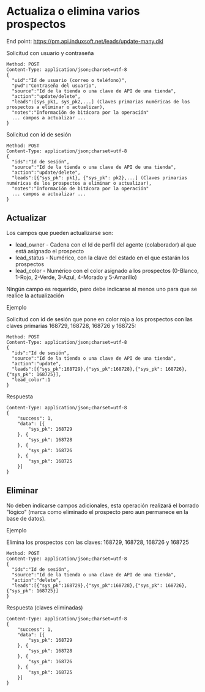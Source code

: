 # Actualiza o elimina varios prospectos

End point: https://pm.api.induxsoft.net/leads/update-many.dkl

Solicitud con usuario y contraseña
```
Method: POST
Content-Type: application/json;charset=utf-8
{
  "uid":"Id de usuario (correo o teléfono)",
  "pwd":"Contraseña del usuario",
  "source":"Id de la tienda o una clave de API de una tienda",
  "action":"update/delete",
  "leads":[sys_pk1, sys_pk2,...] (Claves primarias numéricas de los prospectos a eliminar o actualizar),
  "notes":"Información de bitácora por la operación"
  ... campos a actualizar ...
}
```

Solicitud con id de sesión
```
Method: POST
Content-Type: application/json;charset=utf-8
{
  "ids":"Id de sesión",
  "source":"Id de la tienda o una clave de API de una tienda",
  "action":"update/delete",
  "leads":[{"sys_pk": pk1}, {"sys_pk": pk2},...] (Claves primarias numéricas de los prospectos a eliminar o actualizar),
  "notes":"Información de bitácora por la operación"
  ... campos a actualizar ...
}
```

## Actualizar
Los campos que pueden actualizarse son:

* lead_owner - Cadena con el Id de perfil del agente (colaborador) al que está asignado el prospecto
* lead_status - Numérico, con la clave del estado en el que estarán los prospectos
* lead_color - Numérico con el color asignado a los prospectos (0-Blanco, 1-Rojo, 2-Verde, 3-Azul, 4-Morado y 5-Amarillo)

Ningún campo es requerido, pero debe indicarse al menos uno para que se realice la actualización

Ejemplo 

Solicitud con id de sesión que pone en color rojo a los prospectos con las claves primarias 168729, 168728, 168726 y 168725:
```
Method: POST
Content-Type: application/json;charset=utf-8
{
  "ids":"Id de sesión",
  "source":"Id de la tienda o una clave de API de una tienda",
  "action":"update",
  "leads":[{"sys_pk":168729},{"sys_pk":168728},{"sys_pk": 168726},{"sys_pk": 168725}],
  "lead_color":1
}
```

Respuesta
```
Content-Type: application/json;charset=utf-8
{
    "success": 1,
    "data": [{
        "sys_pk": 168729
    }, {
        "sys_pk": 168728
    }, {
        "sys_pk": 168726
    }, {
        "sys_pk": 168725
    }]
}
```


## Eliminar

No deben indicarse campos adicionales, esta operación realizará el borrado "lógico" (marca como eliminado el prospecto pero aun permanece en la base de datos).

Ejemplo

Elimina los prospectos con las claves: 168729, 168728, 168726 y 168725

```
Method: POST
Content-Type: application/json;charset=utf-8
{
  "ids":"Id de sesión",
  "source":"Id de la tienda o una clave de API de una tienda",
  "action":"delete",
  "leads":[{"sys_pk":168729},{"sys_pk":168728},{"sys_pk": 168726},{"sys_pk": 168725}]
}
```

Respuesta (claves eliminadas)
```
Content-Type: application/json;charset=utf-8
{
    "success": 1,
    "data": [{
        "sys_pk": 168729
    }, {
        "sys_pk": 168728
    }, {
        "sys_pk": 168726
    }, {
        "sys_pk": 168725
    }]
}
```
